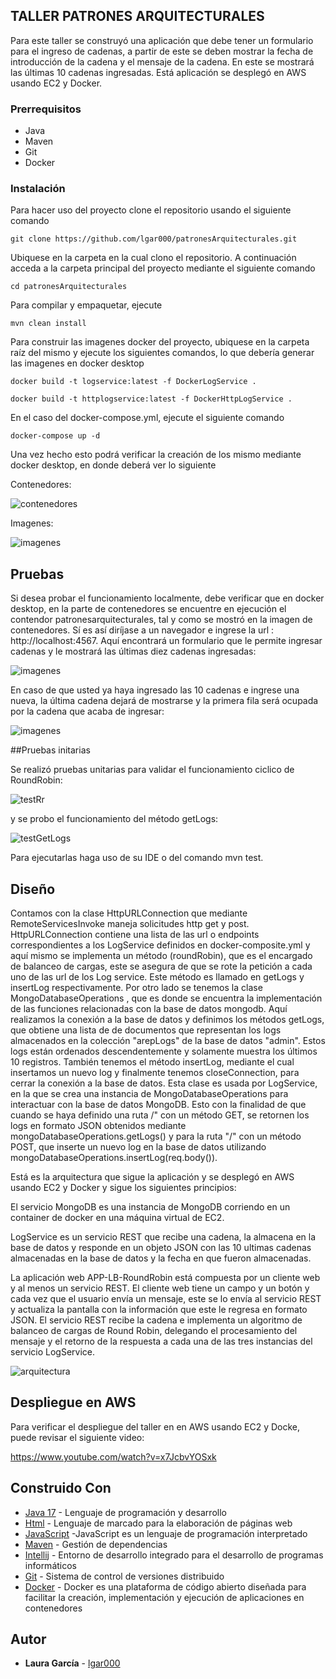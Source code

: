 ## TALLER PATRONES ARQUITECTURALES

Para este taller se construyó una aplicación que debe tener un formulario para el ingreso de cadenas, a partir de este se deben mostrar la fecha de introducción de la cadena y el mensaje de la cadena. En este se mostrará las últimas 10 cadenas ingresadas. Está aplicación se desplegó en AWS usando EC2 y Docker.

### Prerrequisitos

- Java
- Maven
- Git
- Docker

### Instalación

Para hacer uso del proyecto clone el repositorio usando el siguiente comando

```
git clone https://github.com/lgar000/patronesArquitecturales.git
```

Ubiquese en la carpeta en la cual clono el repositorio. A continuación
acceda a la carpeta principal del proyecto mediante el siguiente comando

```
cd patronesArquitecturales
```

Para compilar y empaquetar, ejecute

```
mvn clean install
```

Para construir las imagenes docker del proyecto, ubiquese en la carpeta raíz del mismo y ejecute los siguientes comandos, lo que debería generar las imagenes en docker desktop

```
docker build -t logservice:latest -f DockerLogService .
```

```
docker build -t httplogservice:latest -f DockerHttpLogService .
```

En el caso del docker-compose.yml, ejecute el siguiente comando

```
docker-compose up -d
```

Una vez hecho esto podrá verificar la creación de los mismo mediante docker desktop, en donde deberá ver lo siguiente

Contenedores:

![contenedores](https://github.com/lgar000/patronesArquitecturales/blob/main/Imagenes/contenedores.png)

Imagenes:

![imagenes](https://github.com/lgar000/patronesArquitecturales/blob/main/Imagenes/imagenes.png)

## Pruebas

Si desea probar el funcionamiento localmente, debe verificar que en docker desktop, en la parte de contenedores se encuentre en ejecución el contendor patronesarquitecturales, tal y como se mostró en la imagen de contenedores. Sí es así diríjase a un navegador e ingrese la url : http://localhost:4567. Aquí encontrará un formulario que le permite ingresar cadenas y le mostrará las últimas diez cadenas ingresadas:

![imagenes](https://github.com/lgar000/patronesArquitecturales/blob/main/Imagenes/pruebaLocal1.png)

En caso de que usted ya haya ingresado las 10 cadenas e ingrese una nueva, la última cadena dejará de mostrarse y la primera fila será ocupada por la cadena que acaba de ingresar:

![imagenes](https://github.com/lgar000/patronesArquitecturales/blob/main/Imagenes/pruebaLocal2.png)

##Pruebas initarias

Se realizó pruebas unitarias para validar el funcionamiento ciclico de RoundRobin:

![testRr](https://github.com/lgar000/patronesArquitecturales/blob/main/Imagenes/testRoundRobin.png)

y se probo el funcionamiento del método getLogs:

![testGetLogs](https://github.com/lgar000/patronesArquitecturales/blob/main/Imagenes/testGetLogs.png)

Para ejecutarlas haga uso de su IDE o del comando mvn test.
## Diseño

Contamos con la clase HttpURLConnection que mediante RemoteServicesInvoke maneja solicitudes http get y post. HttpURLConnection contiene una lista de las url o endpoints correspondientes a los LogService definidos en docker-composite.yml y aquí mismo se implementa un método (roundRobin), que es el encargado de balanceo de cargas, este se asegura de que se rote la petición a cada uno de las url de los Log service. Este método es llamado en getLogs y insertLog respectivamente.
Por otro lado se tenemos la clase MongoDatabaseOperations
, que es donde se encuentra la implementación de las funciones relacionadas con la base de datos mongodb. Aquí realizamos la conexión a la base de datos y definimos los métodos getLogs, que obtiene una lista de de documentos que representan los logs almacenados en la colección "arepLogs" de la base de datos "admin". Estos logs están ordenados  descendentemente y solamente muestra los últimos 10 registros. También tenemos el método insertLog, mediante el cual insertamos un nuevo log y finalmente tenemos closeConnection, para cerrar la conexión a la base de datos. Esta clase es usada por LogService, en la que se crea una instancia de MongoDatabaseOperations para interactuar con la base de datos MongoDB.  Esto con la finalidad de que cuando se haya definido una ruta  /" con un método GET, se retornen los logs en formato JSON obtenidos mediante mongoDatabaseOperations.getLogs() y para la ruta "/" con un método POST, que inserte un nuevo log en la base de datos utilizando mongoDatabaseOperations.insertLog(req.body()).

Está es la arquitectura que sigue la aplicación y se desplegó en AWS usando EC2 y Docker y sigue los siguientes principios:

El servicio MongoDB es una instancia de MongoDB corriendo en un container de docker en una máquina virtual de EC2.

LogService es un servicio REST que recibe una cadena, la almacena en la base de datos y responde en un objeto JSON con las 10 ultimas cadenas almacenadas en la base de datos y la fecha en que fueron almacenadas.

La aplicación web APP-LB-RoundRobin está compuesta por un cliente web y al menos un servicio REST. El cliente web tiene un campo y un botón y cada vez que el usuario envía un mensaje, este se lo envía al servicio REST y actualiza la pantalla con la información que este le regresa en formato JSON. El servicio REST recibe la cadena e implementa un algoritmo de balanceo de cargas de Round Robin, delegando el procesamiento del mensaje y el retorno de la respuesta a cada una de las tres instancias del servicio LogService.

![arquitectura](https://github.com/lgar000/patronesArquitecturales/blob/main/Imagenes/diagramaArquitectura.png)

## Despliegue en AWS

Para verificar el despliegue del taller en en AWS usando EC2 y Docke, puede revisar el siguiente video:

https://www.youtube.com/watch?v=x7JcbvYOSxk

## Construido Con

* [Java 17](https://www.oracle.com/java/technologies/javase/jdk17-archive-downloads.html) - Lenguaje de programación y desarrollo
* [Html](https://developer.mozilla.org/es/docs/Web/HTML) - Lenguaje de marcado para la elaboración de páginas web
* [JavaScript](https://developer.mozilla.org/es/docs/Web/CSS) -JavaScript es un lenguaje de programación interpretado
* [Maven](https://maven.apache.org/) - Gestión de dependencias
* [Intellij](https://www.jetbrains.com/es-es/idea/) - Entorno de desarrollo integrado para el desarrollo de programas informáticos
* [Git](https://rometools.github.io/rome/) - Sistema de control de versiones distribuido
* [Docker](https://www.docker.com/) - Docker es una plataforma de código abierto diseñada para facilitar la creación, implementación y ejecución de aplicaciones en contenedores

## Autor

* **Laura García** - [lgar000](https://github.com/lgar000)

